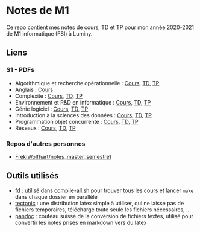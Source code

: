 # Notes de M1

Ce repo contient mes notes de cours, TD et TP pour mon année 2020-2021 de M1 informatique (FSI) à Luminy.

## Liens

### S1 - PDFs

- Algorithmique et recherche opérationnelle : [Cours](s1/algorithmique-et-recherche-operationnelle/pdfs/cours.pdf?raw=true), [TD](s1/algorithmique-et-recherche-operationnelle/pdfs/td.pdf?raw=true), [TP](s1/algorithmique-et-recherche-operationnelle/pdfs/tp.pdf?raw=true)
- Anglais : [Cours](s1/anglais/pdfs/cours.pdf?raw=true)
- Complexité : [Cours](s1/complexite/pdfs/cours.pdf?raw=true), [TD](s1/complexite/pdfs/td.pdf?raw=true), [TP](s1/complexite/pdfs/tp.pdf?raw=true)
- Environnement et R&D en informatique : [Cours](s1/environnement-et-r-et-d-en-informatique/pdfs/cours.pdf?raw=true), [TD](s1/environnement-et-r-et-d-en-informatique/pdfs/td.pdf?raw=true), [TP](s1/environnement-et-r-et-d-en-informatique/pdfs/tp.pdf?raw=true)
- Génie logiciel : [Cours](s1/genie-logiciel/pdfs/cours.pdf?raw=true), [TD](s1/genie-logiciel/pdfs/td.pdf?raw=true), [TP](s1/genie-logiciel/pdfs/tp.pdf?raw=true)
- Introduction à la sciences des données : [Cours](s1/introduction-a-la-sciences-des-donnees/pdfs/cours.pdf?raw=true), [TD](s1/introduction-a-la-sciences-des-donnees/pdfs/td.pdf?raw=true), [TP](s1/introduction-a-la-sciences-des-donnees/pdfs/tp.pdf?raw=true)
- Programmation objet concurrente : [Cours](s1/programmation-objet-concurrente/pdfs/cours.pdf?raw=true), [TD](s1/programmation-objet-concurrente/pdfs/td.pdf?raw=true), [TP](s1/programmation-objet-concurrente/pdfs/tp.pdf?raw=true)
- Réseaux : [Cours](s1/reseaux/pdfs/cours.pdf?raw=true), [TD](s1/reseaux/pdfs/td.pdf?raw=true), [TP](s1/reseaux/pdfs/tp.pdf?raw=true)

### Repos d'autres personnes

- [FrekiWolfhart/notes_master_semestre1](https://github.com/FrekiWolfhart/notes_master_semestre1)

## Outils utilisés

- [fd](https://github.com/sharkdp/fd) : utilisé dans [compile-all.sh](compile-all.sh) pour trouver tous les cours et lancer `make` dans chaque dossier en parallèle
- [tectonic](https://tectonic-typesetting.github.io/en-US/) : une distribution latex simple à utiliser, qui ne laisse pas de fichiers temporaires, télécharge toute seule les fichiers nécessaires, ...
- [pandoc](https://pandoc.org/) : couteau suisse de la conversion de fichiers textes, utilisé pour convertir les notes prises en markdown vers du latex
